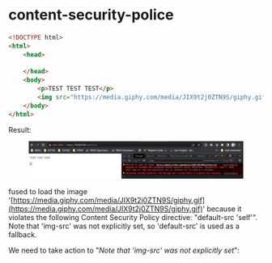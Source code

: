 # content-security-police

```html
<!DOCTYPE html>
<html>
    <head>

    </head>
    <body>
        <p>TEST TEST TEST</p>
        <img src="https://media.giphy.com/media/JIX9t2j0ZTN9S/giphy.gif" width="300" />
    </body>
</html>
```

Result:

<figure><img src="../.gitbook/assets/image (1).png" alt=""><figcaption></figcaption></figure>

fused to load the image '[https://media.giphy.com/media/JIX9t2j0ZTN9S/giphy.gif](https://media.giphy.com/media/JIX9t2j0ZTN9S/giphy.gif)' because it violates the following Content Security Policy directive: "default-src 'self'". Note that 'img-src' was not explicitly set, so 'default-src' is used as a fallback.

We need to take action to "_Note that 'img-src' was not explicitly set_":
